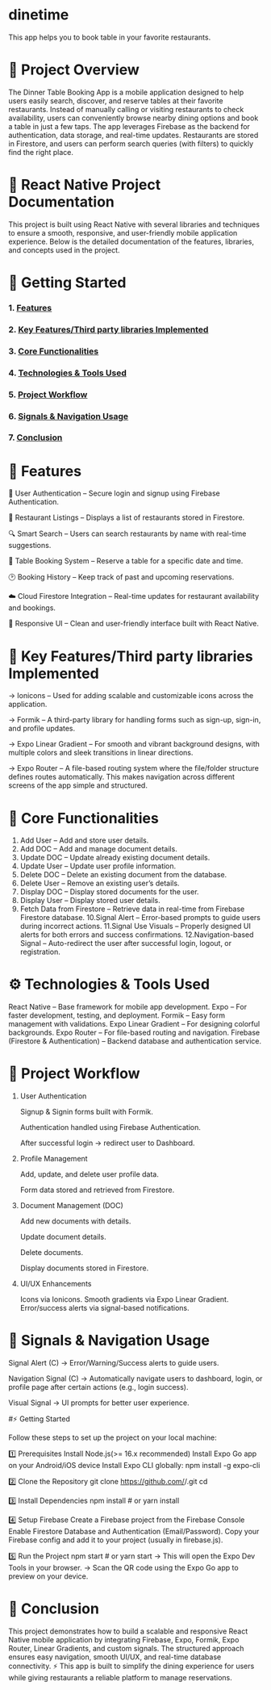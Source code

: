 # dinetime
This app helps you to book table in your favorite restaurants.

# 📌 Project Overview

The Dinner Table Booking App is a mobile application designed to help users easily search, discover, and reserve tables at their favorite restaurants. Instead of manually calling or visiting restaurants to check availability, users can conveniently browse nearby dining options and book a table in just a few taps.
The app leverages Firebase as the backend for authentication, data storage, and real-time updates. Restaurants are stored in Firestore, and users can perform search queries (with filters) to quickly find the right place.

# 📱 **React Native Project Documentation**

This project is built using React Native with several libraries and techniques to ensure a smooth, responsive, and user-friendly mobile application experience. Below is the detailed documentation of the features, libraries, and concepts used in the project.

# 🚀 **Getting Started**
### 1. <ins>[Features](#-features)</ins>
### 2. <ins>[Key Features/Third party libraries Implemented](#-key-featuresthird-party-libraries-implemented)</ins>
### 3. <ins>[Core Functionalities](#-core-functionalities)</ins>
### 4. <ins>[Technologies & Tools Used](#️-technologies--tools-used)</ins>
### 5. <ins>[Project Workflow](#-project-workflow)</ins>
### 6. <ins>[Signals & Navigation Usage](#-signals--navigation-usage)</ins>
### 7. <ins>[Conclusion](#-conclusion)</ins>

# 🚀 **Features**

🔐 User Authentication – Secure login and signup using Firebase Authentication.

🍴 Restaurant Listings – Displays a list of restaurants stored in Firestore.

🔍 Smart Search – Users can search restaurants by name with real-time suggestions.

📅 Table Booking System – Reserve a table for a specific date and time.

🕑 Booking History – Keep track of past and upcoming reservations.

☁️ Cloud Firestore Integration – Real-time updates for restaurant availability and bookings.

📱 Responsive UI – Clean and user-friendly interface built with React Native.

# 🚀 **Key Features/Third party libraries Implemented**

   -> Ionicons – Used for adding scalable and customizable icons across the application.

   -> Formik – A third-party library for handling forms such as sign-up, sign-in, and profile updates.
   
   -> Expo Linear Gradient – For smooth and vibrant background designs, with multiple colors and sleek transitions in linear directions.

   -> Expo Router – A file-based routing system where the file/folder structure defines routes automatically. This makes navigation across different screens of the app simple and structured.

# 📑 **Core Functionalities**

1. Add User – Add and store user details.
3. Add DOC – Add and manage document details.
4. Update DOC – Update already existing document details.
5. Update User – Update user profile information.
6. Delete DOC – Delete an existing document from the database.
7. Delete User – Remove an existing user’s details.
8. Display DOC – Display stored documents for the user.
9. Display User – Display stored user details.
10. Fetch Data from Firestore – Retrieve data in real-time from Firebase Firestore database.
10.Signal Alert – Error-based prompts to guide users during incorrect actions.
11.Signal Use Visuals – Properly designed UI alerts for both errors and success confirmations.
12.Navigation-based Signal – Auto-redirect the user after successful login, logout, or registration.

# ⚙️ Technologies & Tools Used

React Native – Base framework for mobile app development.
Expo – For faster development, testing, and deployment.
Formik – Easy form management with validations.
Expo Linear Gradient – For designing colorful backgrounds.
Expo Router – For file-based routing and navigation.
Firebase (Firestore & Authentication) – Backend database and authentication service.

# 📂 Project Workflow

1. User Authentication

     Signup & Signin forms built with Formik.
   
     Authentication handled using Firebase Authentication.
   
     After successful login → redirect user to Dashboard.

3. Profile Management

     Add, update, and delete user profile data.
       
     Form data stored and retrieved from Firestore.

5. Document Management (DOC)
   
     Add new documents with details.
   
     Update document details.

     Delete documents.

     Display documents stored in Firestore.

7. UI/UX Enhancements
   
     Icons via Ionicons.
     Smooth gradients via Expo Linear Gradient.  
     Error/success alerts via signal-based notifications.

# 🧩 Signals & Navigation Usage

   Signal Alert (C) → Error/Warning/Success alerts to guide users.
   
   Navigation Signal (C) → Automatically navigate users to dashboard, login, or profile page after certain actions (e.g., login success).
   
   Visual Signal → UI prompts for better user experience.   

#⚡ Getting Started 

Follow these steps to set up the project on your local machine:

1️⃣ Prerequisites
      Install Node.js(>= 16.x recommended)
      Install Expo Go app on your Android/iOS device
      Install Expo CLI globally:
          npm install -g expo-cli
          
2️⃣ Clone the Repository
      git clone https://github.com/<your-username>/<your-repo-name>.git
      cd <your-repo-name>
      
3️⃣ Install Dependencies
      npm install
      # or
      yarn install
    
4️⃣ Setup Firebase
      Create a Firebase project from the Firebase Console
      Enable Firestore Database and Authentication (Email/Password).
      Copy your Firebase config and add it to your project (usually in firebase.js).

5️⃣ Run the Project
      npm start
      # or
      yarn start
  -> This will open the Expo Dev Tools in your browser.
  -> Scan the QR code using the Expo Go app to preview on your device.

# 📖 Conclusion
   This project demonstrates how to build a scalable and responsive React Native mobile application by integrating Firebase, Expo, Formik, Expo Router, Linear Gradients, and custom signals. The structured           approach ensures easy navigation, smooth UI/UX, and real-time database connectivity.
      ⚡ This app is built to simplify the dining experience for users while giving restaurants a reliable platform to manage reservations.
